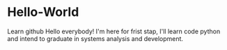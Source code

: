 # Hello-World
Learn github
Hello everybody! I'm here for frist stap, I'll learn code python and intend to graduate in systems analysis and development. 
